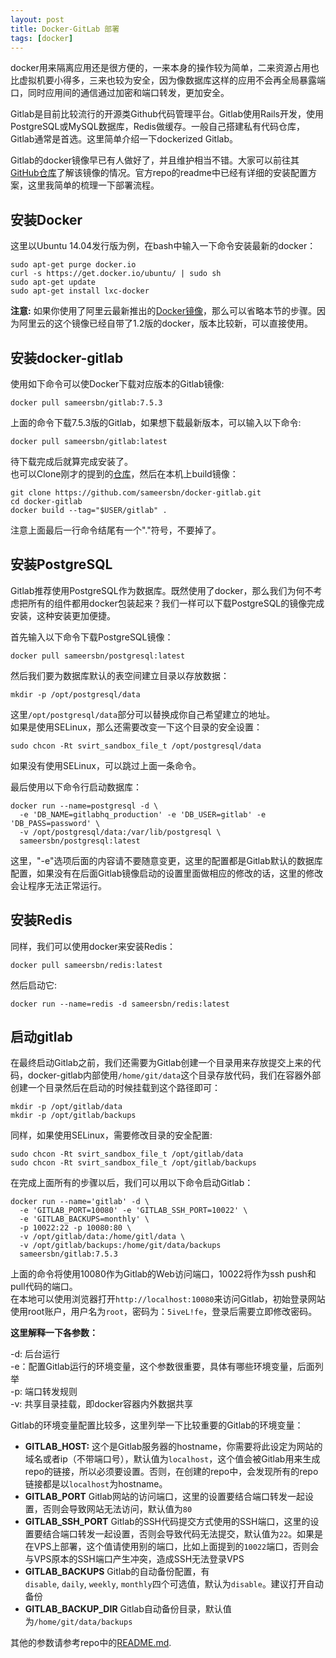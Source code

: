 ```yaml
---
layout: post
title: Docker-GitLab 部署
tags: [docker]
---
```


docker用来隔离应用还是很方便的，一来本身的操作较为简单，二来资源占用也比虚拟机要小得多，三来也较为安全，因为像数据库这样的应用不会再全局暴露端口，同时应用间的通信通过加密和端口转发，更加安全。

Gitlab是目前比较流行的开源类Github代码管理平台。Gitlab使用Rails开发，使用PostgreSQL或MySQL数据库，Redis做缓存。一般自己搭建私有代码仓库，Gitlab通常是首选。这里简单介绍一下dockerized Gitlab。

Gitlab的docker镜像早已有人做好了，并且维护相当不错。大家可以前往其[GitHub仓库](https://github.com/sameersbn/docker-gitlab)了解该镜像的情况。官方repo的readme中已经有详细的安装配置方案，这里我简单的梳理一下部署流程。

## 安装Docker

这里以Ubuntu 14.04发行版为例，在bash中输入一下命令安装最新的docker：
    
    sudo apt-get purge docker.io
    curl -s https://get.docker.io/ubuntu/ | sudo sh
    sudo apt-get update
    sudo apt-get install lxc-docker
    

**注意:** 如果你使用了阿里云最新推出的[Docker镜像](http://market.aliyun.com/imageproduct/16-123824001-jxsc000057.html?spm=5176.7114037.1996646101.1.ScExvj&pos=1)，那么可以省略本节的步骤。因为阿里云的这个镜像已经自带了1.2版的docker，版本比较新，可以直接使用。

## 安装docker-gitlab

使用如下命令可以使Docker下载对应版本的Gitlab镜像:
    
    docker pull sameersbn/gitlab:7.5.3
    

上面的命令下载7.5.3版的Gitlab，如果想下载最新版本，可以输入以下命令:
    
    docker pull sameersbn/gitlab:latest
    

待下载完成后就算完成安装了。  
也可以Clone刚才的提到的[仓库](https://github.com/sameersbn/docker-gitlab)，然后在本机上build镜像：
    
    git clone https://github.com/sameersbn/docker-gitlab.git
    cd docker-gitlab
    docker build --tag="$USER/gitlab" .
    

注意上面最后一行命令结尾有一个"."符号，不要掉了。

## 安装PostgreSQL

Gitlab推荐使用PostgreSQL作为数据库。既然使用了docker，那么我们为何不考虑把所有的组件都用docker包装起来？我们一样可以下载PostgreSQL的镜像完成安装，这种安装更加便捷。

首先输入以下命令下载PostgreSQL镜像：
    
    docker pull sameersbn/postgresql:latest
    

然后我们要为数据库默认的表空间建立目录以存放数据：
    
    mkdir -p /opt/postgresql/data
    

这里`/opt/postgresql/data`部分可以替换成你自己希望建立的地址。  
如果是使用SELinux，那么还需要改变一下这个目录的安全设置：
    
    sudo chcon -Rt svirt_sandbox_file_t /opt/postgresql/data
    

如果没有使用SELinux，可以跳过上面一条命令。

最后使用以下命令行启动数据库：
    
    docker run --name=postgresql -d \
      -e 'DB_NAME=gitlabhq_production' -e 'DB_USER=gitlab' -e 'DB_PASS=password' \
      -v /opt/postgresql/data:/var/lib/postgresql \
      sameersbn/postgresql:latest
    

这里，"-e"选项后面的内容请不要随意变更，这里的配置都是Gitlab默认的数据库配置，如果没有在后面Gitlab镜像启动的设置里面做相应的修改的话，这里的修改会让程序无法正常运行。

## 安装Redis

同样，我们可以使用docker来安装Redis：
    
    docker pull sameersbn/redis:latest
    

然后启动它:
    
    docker run --name=redis -d sameersbn/redis:latest
    

## 启动gitlab

在最终启动Gitlab之前，我们还需要为Gitlab创建一个目录用来存放提交上来的代码，docker-gitlab内部使用`/home/git/data`这个目录存放代码，我们在容器外部创建一个目录然后在启动的时候挂载到这个路径即可：
    
    mkdir -p /opt/gitlab/data
    mkdir -p /opt/gitlab/backups
    

同样，如果使用SELinux，需要修改目录的安全配置:
    
    sudo chcon -Rt svirt_sandbox_file_t /opt/gitlab/data
    sudo chcon -Rt svirt_sandbox_file_t /opt/gitlab/backups
    

在完成上面所有的步骤以后，我们可以用以下命令启动Gitlab：
    
    docker run --name='gitlab' -d \
      -e 'GITLAB_PORT=10080' -e 'GITLAB_SSH_PORT=10022' \ 
      -e 'GITLAB_BACKUPS=monthly' \
      -p 10022:22 -p 10080:80 \
      -v /opt/gitlab/data:/home/gitl/data \
      -v /opt/gitlab/backups:/home/git/data/backups
      sameersbn/gitlab:7.5.3
    

上面的命令将使用10080作为Gitlab的Web访问端口，10022将作为ssh push和pull代码的端口。  
在本地可以使用浏览器打开`http://localhost:10080`来访问Gitlab，初始登录网站使用root账户，用户名为`root`，密码为：`5iveL!fe`，登录后需要立即修改密码。

**这里解释一下各参数：**

-d: 后台运行  
-e：配置Gitlab运行的环境变量，这个参数很重要，具体有哪些环境变量，后面列举  
-p: 端口转发规则  
-v: 共享目录挂载，即docker容器内外数据共享

Gitlab的环境变量配置比较多，这里列举一下比较重要的Gitlab的环境变量：

  * **GITLAB_HOST:** 这个是Gitlab服务器的hostname，你需要将此设定为网站的域名或者ip（不带端口号），默认值为`localhost`，这个值会被Gitlab用来生成repo的链接，所以必须要设置。否则，在创建的repo中，会发现所有的repo链接都是以`localhost`为hostname。
  * **GITLAB_PORT** Gitlab网站的访问端口，这里的设置要结合端口转发一起设置，否则会导致网站无法访问，默认值为`80`
  * **GITLAB_SSH_PORT** Gitlab的SSH代码提交方式使用的SSH端口，这里的设置要结合端口转发一起设置，否则会导致代码无法提交，默认值为`22`。如果是在VPS上部署，这个值请使用别的端口，比如上面提到的`10022`端口，否则会与VPS原本的SSH端口产生冲突，造成SSH无法登录VPS
  * **GITLAB_BACKUPS** Gitlab的自动备份配置，有`disable`, `daily`, `weekly`, `monthly`四个可选值，默认为`disable`。建议打开自动备份
  * **GITLAB_BACKUP_DIR** Gitlab自动备份目录，默认值为`/home/git/data/backups`

其他的参数请参考repo中的[README.md](https://github.com/sameersbn/docker-gitlab/blob/master/README.md).
